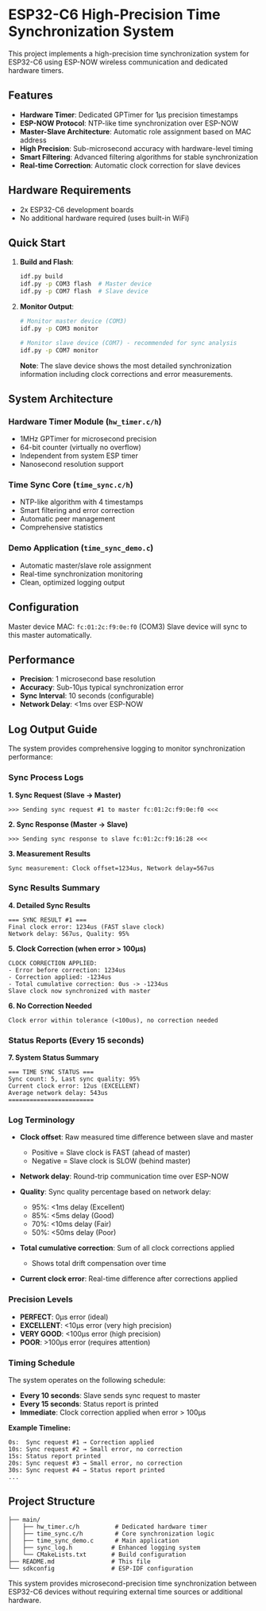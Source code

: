 # ESP32-C6 High-Precision Time Synchronization System

This project implements a high-precision time synchronization system for ESP32-C6 using ESP-NOW wireless communication and dedicated hardware timers.

## Features

- **Hardware Timer**: Dedicated GPTimer for 1μs precision timestamps
- **ESP-NOW Protocol**: NTP-like time synchronization over ESP-NOW
- **Master-Slave Architecture**: Automatic role assignment based on MAC address
- **High Precision**: Sub-microsecond accuracy with hardware-level timing
- **Smart Filtering**: Advanced filtering algorithms for stable synchronization
- **Real-time Correction**: Automatic clock correction for slave devices

## Hardware Requirements

- 2x ESP32-C6 development boards
- No additional hardware required (uses built-in WiFi)

## Quick Start

1. **Build and Flash**:
   ```bash
   idf.py build
   idf.py -p COM3 flash  # Master device
   idf.py -p COM7 flash  # Slave device
   ```

2. **Monitor Output**:
   ```bash
   # Monitor master device (COM3)
   idf.py -p COM3 monitor
   
   # Monitor slave device (COM7) - recommended for sync analysis
   idf.py -p COM7 monitor
   ```
   
   **Note**: The slave device shows the most detailed synchronization information including clock corrections and error measurements.

## System Architecture

### Hardware Timer Module (`hw_timer.c/h`)
- 1MHz GPTimer for microsecond precision
- 64-bit counter (virtually no overflow)
- Independent from system ESP timer
- Nanosecond resolution support

### Time Sync Core (`time_sync.c/h`)
- NTP-like algorithm with 4 timestamps
- Smart filtering and error correction
- Automatic peer management
- Comprehensive statistics

### Demo Application (`time_sync_demo.c`)
- Automatic master/slave role assignment
- Real-time synchronization monitoring
- Clean, optimized logging output

## Configuration

Master device MAC: `fc:01:2c:f9:0e:f0` (COM3)
Slave device will sync to this master automatically.

## Performance

- **Precision**: 1 microsecond base resolution
- **Accuracy**: Sub-10μs typical synchronization error
- **Sync Interval**: 10 seconds (configurable)
- **Network Delay**: <1ms over ESP-NOW

## Log Output Guide

The system provides comprehensive logging to monitor synchronization performance:

### Sync Process Logs

**1. Sync Request (Slave → Master)**
```
>>> Sending sync request #1 to master fc:01:2c:f9:0e:f0 <<<
```

**2. Sync Response (Master → Slave)**
```
>>> Sending sync response to slave fc:01:2c:f9:16:28 <<<
```

**3. Measurement Results**
```
Sync measurement: Clock offset=1234us, Network delay=567us
```

### Sync Results Summary

**4. Detailed Sync Results**
```
=== SYNC RESULT #1 ===
Final clock error: 1234us (FAST slave clock)
Network delay: 567us, Quality: 95%
```

**5. Clock Correction (when error > 100μs)**
```
CLOCK CORRECTION APPLIED:
- Error before correction: 1234us
- Correction applied: -1234us
- Total cumulative correction: 0us -> -1234us
Slave clock now synchronized with master
```

**6. No Correction Needed**
```
Clock error within tolerance (<100us), no correction needed
```

### Status Reports (Every 15 seconds)

**7. System Status Summary**
```
=== TIME SYNC STATUS ===
Sync count: 5, Last sync quality: 95%
Current clock error: 12us (EXCELLENT)
Average network delay: 543us
========================
```

### Log Terminology

- **Clock offset**: Raw measured time difference between slave and master
  - Positive = Slave clock is FAST (ahead of master)
  - Negative = Slave clock is SLOW (behind master)

- **Network delay**: Round-trip communication time over ESP-NOW

- **Quality**: Sync quality percentage based on network delay:
  - 95%: <1ms delay (Excellent)
  - 85%: <5ms delay (Good) 
  - 70%: <10ms delay (Fair)
  - 50%: <50ms delay (Poor)

- **Total cumulative correction**: Sum of all clock corrections applied
  - Shows total drift compensation over time

- **Current clock error**: Real-time difference after corrections applied

### Precision Levels

- **PERFECT**: 0μs error (ideal)
- **EXCELLENT**: <10μs error (very high precision)
- **VERY GOOD**: <100μs error (high precision)
- **POOR**: >100μs error (requires attention)

### Timing Schedule

The system operates on the following schedule:

- **Every 10 seconds**: Slave sends sync request to master
- **Every 15 seconds**: Status report is printed
- **Immediate**: Clock correction applied when error > 100μs

**Example Timeline:**
```
0s:  Sync request #1 → Correction applied
10s: Sync request #2 → Small error, no correction
15s: Status report printed
20s: Sync request #3 → Small error, no correction  
30s: Sync request #4 → Status report printed
...
```

## Project Structure

```
├── main/
│   ├── hw_timer.c/h          # Dedicated hardware timer
│   ├── time_sync.c/h         # Core synchronization logic  
│   ├── time_sync_demo.c      # Main application
│   ├── sync_log.h           # Enhanced logging system
│   └── CMakeLists.txt       # Build configuration
├── README.md                # This file
└── sdkconfig                # ESP-IDF configuration
```

This system provides microsecond-precision time synchronization between ESP32-C6 devices without requiring external time sources or additional hardware.